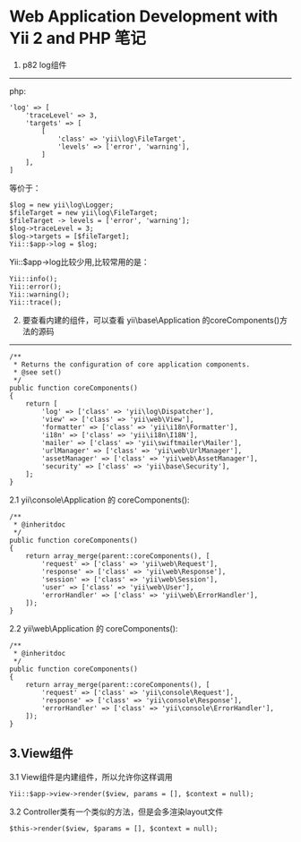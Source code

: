 Web Application Development with Yii 2 and PHP 笔记
========================
1. p82 log组件
------------
php:
    
    'log' => [
        'traceLevel' => 3,
        'targets' => [
            [
                'class' => 'yii\log\FileTarget',
                'levels' => ['error', 'warning'],
            ]
        ],
    ]

等价于：

    $log = new yii\log\Logger;
    $fileTarget = new yii\log\FileTarget;
    $fileTarget -> levels = ['error', 'warning'];
    $log->traceLevel = 3;
    $log->targets = [$fileTarget];
    Yii::$app->log = $log;

Yii::$app->log比较少用,比较常用的是：

    Yii::info();
    Yii::error();
    Yii::warning();
    Yii::trace();
    
2. 要查看内建的组件，可以查看 yii\base\Application 的coreComponents()方法的源码
------------------------------------------------------------
    
    /**
     * Returns the configuration of core application components.
     * @see set()
     */
    public function coreComponents()
    {
        return [
            'log' => ['class' => 'yii\log\Dispatcher'],
            'view' => ['class' => 'yii\web\View'],
            'formatter' => ['class' => 'yii\i18n\Formatter'],
            'i18n' => ['class' => 'yii\i18n\I18N'],
            'mailer' => ['class' => 'yii\swiftmailer\Mailer'],
            'urlManager' => ['class' => 'yii\web\UrlManager'],
            'assetManager' => ['class' => 'yii\web\AssetManager'],
            'security' => ['class' => 'yii\base\Security'],
        ];
    }
    
2.1 yii\console\Application 的 coreComponents():

    /**
     * @inheritdoc
     */
    public function coreComponents()
    {
        return array_merge(parent::coreComponents(), [
            'request' => ['class' => 'yii\web\Request'],
            'response' => ['class' => 'yii\web\Response'],
            'session' => ['class' => 'yii\web\Session'],
            'user' => ['class' => 'yii\web\User'],
            'errorHandler' => ['class' => 'yii\web\ErrorHandler'],
        ]);
    }
    
2.2 yii\web\Application 的 coreComponents():

    /**
     * @inheritdoc
     */
    public function coreComponents()
    {
        return array_merge(parent::coreComponents(), [
            'request' => ['class' => 'yii\console\Request'],
            'response' => ['class' => 'yii\console\Response'],
            'errorHandler' => ['class' => 'yii\console\ErrorHandler'],
        ]);
    }
    
3.View组件
--------
3.1 View组件是内建组件，所以允许你这样调用

    Yii::$app->view->render($view, params = [], $context = null);
    
3.2 Controller类有一个类似的方法，但是会多渲染layout文件

    $this->render($view, $params = [], $context = null);